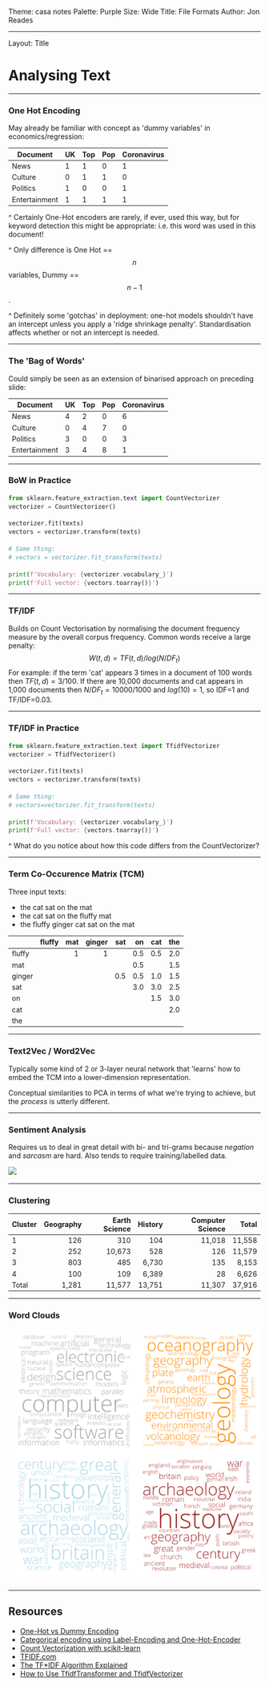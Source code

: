 Theme: casa notes
Palette: Purple
Size: Wide
Title: File Formats
Author: Jon Reades

---
Layout: Title
# Analysing Text

---
### One Hot Encoding

May already be familiar with concept as 'dummy variables' in economics/regression:

| Document      | UK   | Top  | Pop  | Coronavirus |
| ------------- | ---- | ---- | ---- | ----------- |
| News          | 1    | 1    | 0    | 1           |
| Culture       | 0    | 1    | 1    | 0           |
| Politics      | 1    | 0    | 0    | 1           |
| Entertainment | 1    | 1    | 1    | 1           |

^ Certainly One-Hot encoders are rarely, if ever, used this way, but for keyword detection this might be appropriate: i.e. this word was used in this document!

^ Only difference is One Hot == $$n$$ variables, Dummy == $$n-1$$.

^ Definitely some 'gotchas' in deployment: one-hot models shouldn't have an intercept unless you apply a 'ridge shrinkage penalty'. Standardisation affects whether or not an intercept is needed.

---
### The 'Bag of Words'

Could simply be seen as an extension of binarised approach on preceding slide:

| Document      | UK   | Top  | Pop  | Coronavirus |
| ------------- | ---- | ---- | ---- | ----------- |
| News          | 4    | 2    | 0    | 6           |
| Culture       | 0    | 4    | 7    | 0           |
| Politics      | 3    | 0    | 0    | 3           |
| Entertainment | 3    | 4    | 8    | 1           |

---

### BoW in Practice

```python
from sklearn.feature_extraction.text import CountVectorizer
vectorizer = CountVectorizer()

vectorizer.fit(texts)
vectors = vectorizer.transform(texts)

# Same thing:
# vectors = vectorizer.fit_transform(texts)

print(f'Vocabulary: {vectorizer.vocabulary_}')
print(f'Full vector: {vectors.toarray()}')
```

---
### TF/IDF

Builds on Count Vectorisation by normalising the document frequency measure by the overall corpus frequency. Common words receive a large penalty:
$$
W(t,d) = TF(t,d) / log(N/DF_{t})
$$
For example: if the term 'cat' appears 3 times in a document of 100 words then $TF(t,d)=3/100$. If there are 10,000 documents and cat appears in 1,000 documents then $N/DF_{t}=10000/1000$ and $log(10)=1$, so IDF=1 and TF/IDF=0.03.

---

### TF/IDF in Practice

```python
from sklearn.feature_extraction.text import TfidfVectorizer
vectorizer = TfidfVectorizer()

vectorizer.fit(texts)
vectors = vectorizer.transform(texts)

# Same thing:
# vectors=vectorizer.fit_transform(texts)

print(f'Vocabulary: {vectorizer.vocabulary_}')
print(f'Full vector: {vectors.toarray()}')
```

^ What do you notice about how this code differs from the CountVectorizer?

---

### Term Co-Occurence Matrix (TCM)

Three input texts:

- the cat sat on the mat
- the cat sat on the fluffy mat
- the fluffy ginger cat sat on the mat

|        | fluffy |  mat | ginger |  sat |   on |  cat |  the |
| :----- | -----: | ---: | -----: | ---: | ---: | ---: | ---: |
| fluffy |        |    1 |      1 |      |  0.5 |  0.5 |  2.0 |
| mat    |        |      |        |      |  0.5 |      |  1.5 |
| ginger |        |      |        |  0.5 |  0.5 |  1.0 |  1.5 |
| sat    |        |      |        |      |  3.0 |  3.0 |  2.5 |
| on     |        |      |        |      |      |  1.5 |  3.0 |
| cat    |        |      |        |      |      |      |  2.0 |
| the    |        |      |        |      |      |      |      |

---

### Text2Vec / Word2Vec

Typically some kind of 2 or 3-layer neural network that 'learns' how to embed the TCM into a lower-dimension representation. 

Conceptual similarities to PCA in terms of what we're trying to achieve, but the *process* is utterly different.

---
### Sentiment Analysis

Requires us to deal in great detail with bi- and tri-grams because *negation* and *sarcasm* are hard. Also tends to require training/labelled data.

<a href="https://medium.com/@tomyuz/a-sentiment-analysis-approach-to-predicting-stock-returns-d5ca8b75a42">
<img src="https://raw.githubusercontent.com/jreades/i2p/master/lectures/img/Sentiment_Analysis.png" width="500" />
</a>


---

### Clustering

| Cluster | Geography | Earth Science | History | Computer Science |  Total |
| :------ | --------: | ------------: | ------: | ---------------: | -----: |
| 1       |       126 |           310 |     104 |           11,018 | 11,558 |
| 2       |       252 |        10,673 |     528 |              126 | 11,579 |
| 3       |       803 |           485 |   6,730 |              135 |  8,153 |
| 4       |       100 |           109 |   6,389 |               28 |  6,626 |
| Total   |     1,281 |        11,577 |  13,751 |           11,307 | 37,916 |

---

### Word Clouds

![](img/Cluster_Clouds.png)

---

## Resources

- [One-Hot vs Dummy Encoding](https://stats.stackexchange.com/questions/224051/one-hot-vs-dummy-encoding-in-scikit-learn)
- [Categorical encoding using Label-Encoding and One-Hot-Encoder](https://towardsdatascience.com/categorical-encoding-using-label-encoding-and-one-hot-encoder-911ef77fb5bd)
- [Count Vectorization with scikit-learn](https://towardsdatascience.com/natural-language-processing-count-vectorization-with-scikit-learn-e7804269bb5e)
- [TFIDF.com](http://www.tfidf.com/)
- [The TF*IDF Algorithm Explained](https://www.onely.com/blog/what-is-tf-idf/)
- [How to Use TfidfTransformer and TfidfVectorizer](https://kavita-ganesan.com/tfidftransformer-tfidfvectorizer-usage-differences/#.X7gXhhP7Tlw)